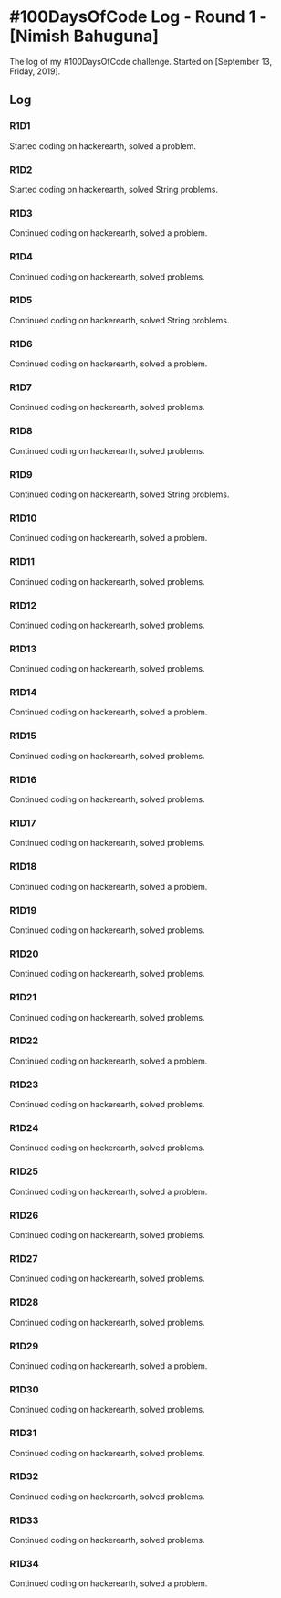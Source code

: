 # #100DaysOfCode Log - Round 1 - [Nimish Bahuguna]

The log of my #100DaysOfCode challenge. Started on [September 13, Friday, 2019].

## Log

### R1D1 
Started coding on hackerearth, solved a problem.

### R1D2 
Started coding on hackerearth, solved String problems.

### R1D3 
Continued coding on hackerearth, solved a problem.

### R1D4
Continued coding on hackerearth, solved  problems.

### R1D5 
Continued coding on hackerearth, solved String problems.

### R1D6 
Continued coding on hackerearth, solved a problem.

### R1D7
Continued coding on hackerearth, solved  problems.

### R1D8
Continued coding on hackerearth, solved  problems.

### R1D9 
Continued coding on hackerearth, solved String problems.

### R1D10 
Continued coding on hackerearth, solved a problem.

### R1D11
Continued coding on hackerearth, solved  problems.

### R1D12
Continued coding on hackerearth, solved  problems.

### R1D13
Continued coding on hackerearth, solved  problems.

### R1D14 
Continued coding on hackerearth, solved a problem.

### R1D15
Continued coding on hackerearth, solved  problems.

### R1D16
Continued coding on hackerearth, solved  problems.

### R1D17
Continued coding on hackerearth, solved  problems.

### R1D18 
Continued coding on hackerearth, solved a problem.

### R1D19
Continued coding on hackerearth, solved  problems.

### R1D20
Continued coding on hackerearth, solved  problems.

### R1D21
Continued coding on hackerearth, solved  problems.

### R1D22 
Continued coding on hackerearth, solved a problem.

### R1D23
Continued coding on hackerearth, solved  problems.

### R1D24
Continued coding on hackerearth, solved  problems.

### R1D25 
Continued coding on hackerearth, solved a problem.

### R1D26
Continued coding on hackerearth, solved  problems.

### R1D27
Continued coding on hackerearth, solved  problems.

### R1D28
Continued coding on hackerearth, solved  problems.

### R1D29 
Continued coding on hackerearth, solved a problem.

### R1D30
Continued coding on hackerearth, solved  problems.

### R1D31
Continued coding on hackerearth, solved  problems.

### R1D32
Continued coding on hackerearth, solved  problems.

### R1D33
Continued coding on hackerearth, solved  problems.

### R1D34 
Continued coding on hackerearth, solved a problem.


